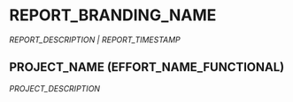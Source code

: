 # REPORT_BRANDING_NAME

_REPORT_DESCRIPTION | REPORT_TIMESTAMP_

## PROJECT_NAME (EFFORT_NAME_FUNCTIONAL)

_PROJECT_DESCRIPTION_
